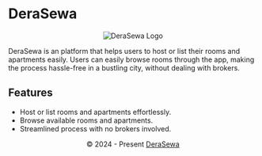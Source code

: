 # DeraSewa

<p align="center">
  <img src="[https://your-logo-link-here.png](https://www.google.com/url?sa=i&url=https%3A%2F%2Fsuesys.com%2Fassets%2Fwebsite%2Fimages%2F&psig=AOvVaw0B-eKuy4iDWuVGC7SuvgA_&ust=1738399487154000&source=images&cd=vfe&opi=89978449&ved=0CBQQjRxqFwoTCOiUhPPIn4sDFQAAAAAdAAAAABAE)" alt="DeraSewa Logo" />
</p>

DeraSewa is an platform that helps users to host or list their rooms and apartments easily. Users can easily browse rooms through the app, making the process hassle-free in a bustling city, without dealing with brokers.

## Features
- Host or list rooms and apartments effortlessly.
- Browse available rooms and apartments.
- Streamlined process with no brokers involved.

<p align="center">
  &copy; 2024 - Present <a href="https://derasewa.com" target="_self">DeraSewa</a>
</p>
